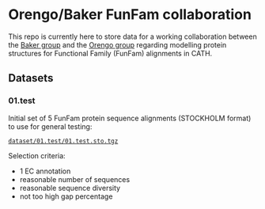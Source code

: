 # Orengo/Baker FunFam collaboration

This repo is currently here to store data for a working collaboration between the [Baker group](https://www.bakerlab.org/)
and the [Orengo group](http://orengogroup.info/) regarding modelling protein structures for Functional Family (FunFam)
alignments in CATH.

## Datasets

### 01.test

Initial set of 5 FunFam protein sequence alignments (STOCKHOLM format) to use for general testing: 

[`dataset/01.test/01.test.sto.tgz`](https://github.com/sillitoe/orengo-baker-funfams/blob/master/dataset/01.test/01.test.sto.tgz)

Selection criteria:

* 1 EC annotation
* reasonable number of sequences
* reasonable sequence diversity
* not too high gap percentage

